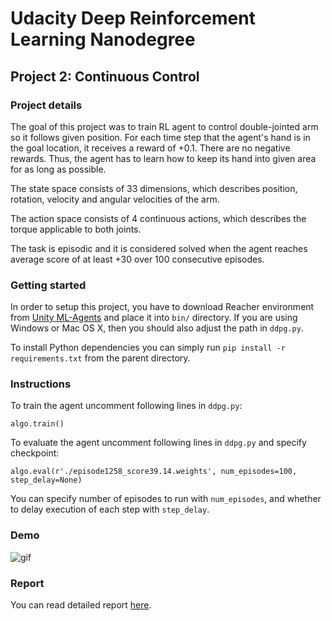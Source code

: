 # Udacity Deep Reinforcement Learning Nanodegree
## Project 2: Continuous Control

### Project details
The goal of this project was to train RL agent to control double-jointed arm so it follows given position.
For each time step that the agent's hand is in the goal location, it receives a reward of +0.1.
There are no negative rewards. 
Thus, the agent has to learn how to keep its hand into given area for as long as possible.

The state space consists of 33 dimensions, which describes position, rotation, velocity and angular velocities of the arm.

The action space consists of 4 continuous actions, which describes the torque applicable to both joints.

The task is episodic and it is considered solved when the agent reaches average score of at least +30 over 100 
consecutive episodes.

### Getting started
In order to setup this project, you have to download Reacher environment from [Unity ML-Agents](https://github.com/Unity-Technologies/ml-agents/blob/master/docs/Learning-Environment-Examples.md#reacher)
and place it into `bin/` directory. If you are using Windows or Mac OS X, 
then you should also adjust the path in `ddpg.py`.

To install Python dependencies you can simply run `pip install -r requirements.txt` from the parent directory.

### Instructions
To train the agent uncomment following lines in `ddpg.py`:

``
algo.train()
``

To evaluate the agent uncomment following lines in `ddpg.py` and specify checkpoint:

``
algo.eval(r'./episode1258_score39.14.weights',
              num_episodes=100,
              step_delay=None)
``

You can specify number of episodes to run with `num_episodes`, 
and whether to delay execution of each step with `step_delay`.

### Demo

![gif](https://thumbs.gfycat.com/ValuableGrandCapybara-size_restricted.gif)

### Report
You can read detailed report [here](https://github.com/iamhatesz/drlnd/blob/master/continuous-control/Report.md).
